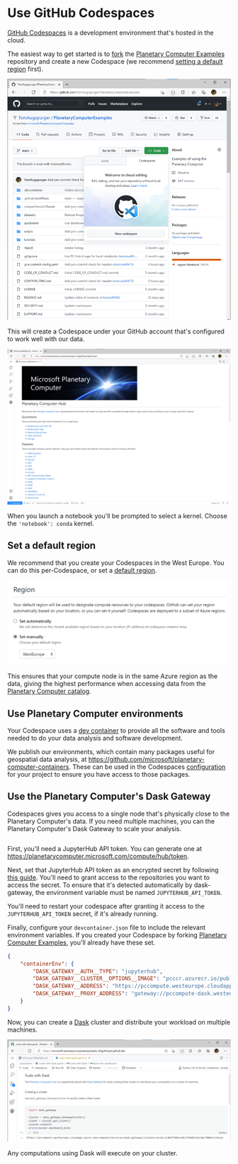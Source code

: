# Use GitHub Codespaces

[GitHub Codespaces][codespaces] is a development environment that's hosted in the cloud.

The easiest way to get started is to [fork] the [Planetary Computer Examples][examples] repository and create a new Codespace (we recommend [setting a default region](#setting-a-default-region) first).

![Start codespaces from the "Code" dropdown.](images/codespaces-start.png)

This will create a Codespace under your GitHub account that's configured to work well with our data.

![A preview of GitHub Codespaces in the browser.](images/codespaces-browser.png)

When you launch a notebook you'll be prompted to select a kernel. Choose the `'notebook': conda` kernel.

## Set a default region

We recommend that you create your Codespaces in the West Europe. You can do this per-Codespace, or set a [default region][region].

![Set the default region](images/codespaces-region.png)

This ensures that your compute node is in the same Azure region as the data, giving the highest performance when accessing data from the [Planetary Computer catalog][catalog].

## Use Planetary Computer environments

Your Codespace uses a [dev container][container] to provide all the software and tools needed to do your data analysis and software development.

We publish our environments, which contain many packages useful for geospatial data analysis, at <https://github.com/microsoft/planetary-computer-containers>. These can be used in the Codespaces [configuration] for your project to ensure you have access to those packages.

## Use the Planetary Computer's Dask Gateway

Codespaces gives you access to a single node that's physically close to the Planetary Computer's data. If you need multiple machines, you can the Planetary Computer's Dask Gateway to scale your analysis.

```{note} Using the Planetary Computer's Dask Gateway requires a Planetary Computer account. If you don't have an account, you can [request access][request].
```

First, you'll need a JupyterHub API token. You can generate one at <https://planetarycomputer.microsoft.com/compute/hub/token>.

Next, set that JupyterHub API token as an encrypted secret by following [this guide](https://docs.github.com/en/codespaces/managing-your-codespaces/managing-encrypted-secrets-for-your-codespaces). You'll need to grant access to the repositories you want to access the secret. To ensure that it's detected automatically by dask-gateway, the environment variable must be named `JUPYTERHUB_API_TOKEN`.

You'll need to restart your codespace after granting it access to the `JUPYTERHUB_API_TOKEN` secret, if it's already running.

Finally, configure your `devcontainer.json` file to include the relevant environment variables. If you created your Codespace by forking [Planetary Computer Examples][examples], you'll already have these set.

```json
{
    "containerEnv": {
        "DASK_GATEWAY__AUTH__TYPE": "jupyterhub",
        "DASK_GATEWAY__CLUSTER__OPTIONS__IMAGE": "pcccr.azurecr.io/public/planetary-computer/python:latest",
        "DASK_GATEWAY__ADDRESS": "https://pccompute.westeurope.cloudapp.azure.com/compute/services/dask-gateway",
        "DASK_GATEWAY__PROXY_ADDRESS": "gateway://pccompute-dask.westeurope.cloudapp.azure.com:80",
    }
}
```

Now, you can create a [Dask] cluster and distribute your workload on multiple machines.

![Creating a Dask Cluster from Codespaces.](images/codespaces-dask.png)

Any computations using Dask will execute on your cluster.

[catalog]: https://planetarycomputer.microsoft.com/catalog
[codespaces]: https://github.com/features/codespaces
[configuration]: https://docs.github.com/en/codespaces/customizing-your-codespace/configuring-codespaces-for-your-project
[container]: https://docs.github.com/en/codespaces/customizing-your-codespace/configuring-codespaces-for-your-project#about-dev-containers
[examples]: https://github.com/microsoft/planetarycomputerexamples
[fork]: https://guides.github.com/activities/forking/
[region]: https://docs.github.com/en/codespaces/managing-your-codespaces/setting-your-default-region-for-codespaces
[request]: https://planetarycomputer.microsoft.com/account/request
[Dask]: https://dask.org/
